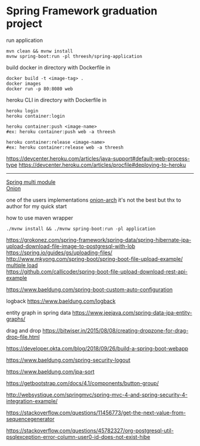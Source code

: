 # Spring Framework graduation project

run application
```
mvn clean && mvnw install
mvnw spring-boot:run -pl threesh/spring-application
```

build docker in directory with Dockerfile in
```
docker build -t <image-tag> .
docker images
docker run -p 80:8080 web
```
heroku CLI in directory with Dockerfile in
```
heroku login
heroku container:login

heroku container:push <image-name>
#ex: heroku container:push web -a threesh

heroku container:release <image-name>
#ex: heroku container:release web -a threesh
```

https://devcenter.heroku.com/articles/java-support#default-web-process-type
https://devcenter.heroku.com/articles/procfile#deploying-to-heroku

---
[Spring multi module](https://spring.io/guides/gs/multi-module/) <br>
[Onion](https://dzone.com/articles/onion-architecture-is-interesting)

one of the users implementations
[onion-arch](https://github.com/splaw88/onion-architecture)
it's not the best but thx to author for my quick start

how to use maven wrapper
```
./mvnw install && ./mvnw spring-boot:run -pl application
```

https://grokonez.com/spring-framework/spring-data/spring-hibernate-jpa-upload-download-file-image-to-postgresql-with-lob <br>
https://spring.io/guides/gs/uploading-files/ <br>
http://www.mkyong.com/spring-boot/spring-boot-file-upload-example/ <br>
[multiple load](https://www.callicoder.com/spring-boot-file-upload-download-rest-api-example) <br>
https://github.com/callicoder/spring-boot-file-upload-download-rest-api-example 

https://www.baeldung.com/spring-boot-custom-auto-configuration

logback
https://www.baeldung.com/logback

entity graph in spring data
https://www.jeejava.com/spring-data-jpa-entity-graphs/

drag and drop
https://bitwiser.in/2015/08/08/creating-dropzone-for-drag-drop-file.html

https://developer.okta.com/blog/2018/09/26/build-a-spring-boot-webapp

https://www.baeldung.com/spring-security-logout

https://www.baeldung.com/jpa-sort

https://getbootstrap.com/docs/4.1/components/button-group/

http://websystique.com/springmvc/spring-mvc-4-and-spring-security-4-integration-example/

https://stackoverflow.com/questions/11456773/get-the-next-value-from-sequencegenerator

https://stackoverflow.com/questions/45782327/org-postgresql-util-psqlexception-error-column-user0-id-does-not-exist-hibe